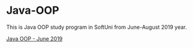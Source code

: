 # Java-OOP

This is Java OOP study program in SoftUni from June-August 2019 year.

<a href="https://softuni.bg/trainings/2351/java-oop-june-2019">Java OOP - June 2019</a>
